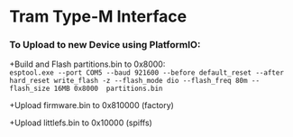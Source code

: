 # Tram Type-M Interface

### To Upload to new Device using PlatformIO: 

+Build and Flash partitions.bin to 0x8000:   
```esptool.exe --port COM5 --baud 921600 --before default_reset --after hard_reset write_flash -z --flash_mode dio --flash_freq 80m --flash_size 16MB 0x8000  partitions.bin```

+Upload firmware.bin to 0x810000 (factory)

+Upload littlefs.bin to 0x10000  (spiffs)
